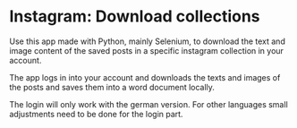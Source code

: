 # Instagram: Download collections
Use this app made with Python, mainly Selenium, to download the text and image content of the saved posts in a specific instagram collection in your account.

The app logs in into your account and downloads the texts and images of the posts and saves them into a word document locally.

The login will only work with the german version. For other languages small adjustments need to be done for the login part.
